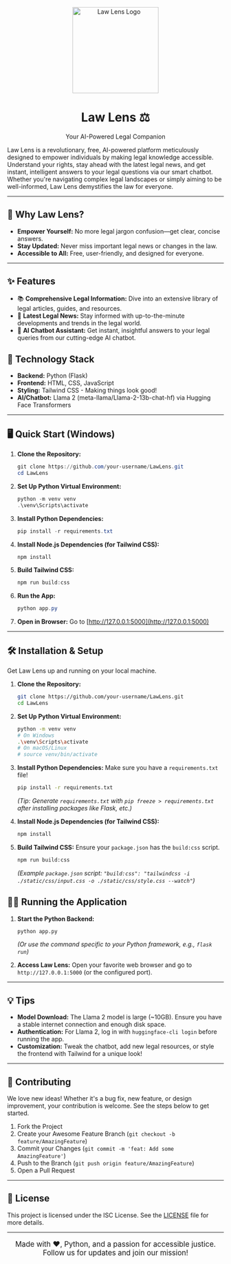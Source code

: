 <div align="center">
  <img src="placeholder_logo.png" alt="Law Lens Logo" width="200"/>
  <h1>Law Lens ⚖️</h1>
  <p>Your AI-Powered Legal Companion</p>
</div>

Law Lens is a revolutionary, free, AI-powered platform meticulously designed to empower individuals by making legal knowledge accessible. Understand your rights, stay ahead with the latest legal news, and get instant, intelligent answers to your legal questions via our smart chatbot. Whether you're navigating complex legal landscapes or simply aiming to be well-informed, Law Lens demystifies the law for everyone.

---

## 🌟 Why Law Lens?

- **Empower Yourself:** No more legal jargon confusion—get clear, concise answers.
- **Stay Updated:** Never miss important legal news or changes in the law.
- **Accessible to All:** Free, user-friendly, and designed for everyone.

---

## ✨ Features

*   📚 **Comprehensive Legal Information:** Dive into an extensive library of legal articles, guides, and resources.
*   📰 **Latest Legal News:** Stay informed with up-to-the-minute developments and trends in the legal world.
*   🤖 **AI Chatbot Assistant:** Get instant, insightful answers to your legal queries from our cutting-edge AI chatbot.

## 🚀 Technology Stack

*   **Backend:** Python (Flask)
*   **Frontend:** HTML, CSS, JavaScript
*   **Styling:** Tailwind CSS - Making things look good!
*   **AI/Chatbot:** Llama 2 (meta-llama/Llama-2-13b-chat-hf) via Hugging Face Transformers

---

## 🖥️ Quick Start (Windows)

1. **Clone the Repository:**
    ```powershell
    git clone https://github.com/your-username/LawLens.git
    cd LawLens
    ```
2. **Set Up Python Virtual Environment:**
    ```powershell
    python -m venv venv
    .\venv\Scripts\activate
    ```
3. **Install Python Dependencies:**
    ```powershell
    pip install -r requirements.txt
    ```
4. **Install Node.js Dependencies (for Tailwind CSS):**
    ```powershell
    npm install
    ```
5. **Build Tailwind CSS:**
    ```powershell
    npm run build:css
    ```
6. **Run the App:**
    ```powershell
    python app.py
    ```
7. **Open in Browser:**
    Go to [http://127.0.0.1:5000](http://127.0.0.1:5000)

---

## 🛠️ Installation & Setup

Get Law Lens up and running on your local machine.

1.  **Clone the Repository:**
    ```bash
    git clone https://github.com/your-username/LawLens.git
    cd LawLens
    ```
2.  **Set Up Python Virtual Environment:**
    ```bash
    python -m venv venv
    # On Windows
    .\venv\Scripts\activate
    # On macOS/Linux
    # source venv/bin/activate
    ```
3.  **Install Python Dependencies:**
    Make sure you have a `requirements.txt` file!
    ```bash
    pip install -r requirements.txt
    ```
    *(Tip: Generate `requirements.txt` with `pip freeze > requirements.txt` after installing packages like Flask, etc.)*

4.  **Install Node.js Dependencies (for Tailwind CSS):**
    ```bash
    npm install
    ```
5.  **Build Tailwind CSS:**
    Ensure your `package.json` has the `build:css` script.
    ```bash
    npm run build:css
    ```
    *(Example `package.json` script: `"build:css": "tailwindcss -i ./static/css/input.css -o ./static/css/style.css --watch"`)*

## 🏃‍♂️ Running the Application

1.  **Start the Python Backend:**
    ```bash
    python app.py
    ```
    *(Or use the command specific to your Python framework, e.g., `flask run`)*

2.  **Access Law Lens:**
    Open your favorite web browser and go to `http://127.0.0.1:5000` (or the configured port).

---

## 💡 Tips

- **Model Download:** The Llama 2 model is large (~10GB). Ensure you have a stable internet connection and enough disk space.
- **Authentication:** For Llama 2, log in with `huggingface-cli login` before running the app.
- **Customization:** Tweak the chatbot, add new legal resources, or style the frontend with Tailwind for a unique look!

---

## 🤝 Contributing

We love new ideas! Whether it's a bug fix, new feature, or design improvement, your contribution is welcome. See the steps below to get started.

1.  Fork the Project
2.  Create your Awesome Feature Branch (`git checkout -b feature/AmazingFeature`)
3.  Commit your Changes (`git commit -m 'feat: Add some AmazingFeature'`)
4.  Push to the Branch (`git push origin feature/AmazingFeature`)
5.  Open a Pull Request

---

## 📜 License

This project is licensed under the ISC License. See the [LICENSE](LICENSE) file for more details.

---

<p align="center" style="font-size:1.2em;">Made with ❤️, Python, and a passion for accessible justice.<br>Follow us for updates and join our mission!</p>
